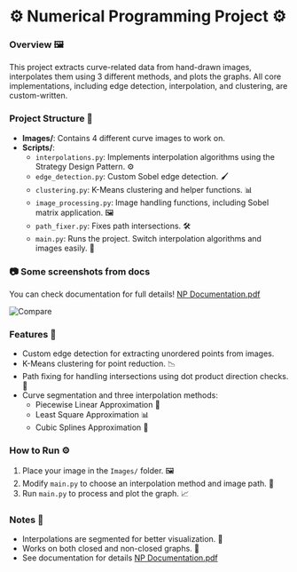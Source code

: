 # ⚙ Numerical Programming Project ⚙

### Overview 🖼️
This project extracts curve-related data from hand-drawn images, interpolates them using 3 different methods, and plots the graphs. All core implementations, including edge detection, interpolation, and clustering, are custom-written.


### Project Structure 📂
- **Images/**: Contains 4 different curve images to work on.
- **Scripts/**:
  - `interpolations.py`: Implements interpolation algorithms using the Strategy Design Pattern. ⚙️
  - `edge_detection.py`: Custom Sobel edge detection. 🖌️
  - `clustering.py`: K-Means clustering and helper functions. 📊
  - `image_processing.py`: Image handling functions, including Sobel matrix application. 🖼️
  - `path_fixer.py`: Fixes path intersections. 🛠️
  - `main.py`: Runs the project. Switch interpolation algorithms and images easily. 🚀

### 📷 Some screenshots from docs
You can check documentation for full details! [NP Documentation.pdf](https://github.com/user-attachments/files/17265729/CP1.Documentation.pdf)

![Compare](https://github.com/user-attachments/assets/ae81496a-fe6d-426b-a85c-59ee460b6dad)


### Features 🌟
- Custom edge detection for extracting unordered points from images.
- K-Means clustering for point reduction. 📉
- Path fixing for handling intersections using dot product direction checks. 🧩
- Curve segmentation and three interpolation methods:
  - Piecewise Linear Approximation 📏
  - Least Square Approximation 📊
  - Cubic Splines Approximation 🔗

### How to Run ⚙
1. Place your image in the `Images/` folder. 🖼️
2. Modify `main.py` to choose an interpolation method and image path. 🔧
3. Run `main.py` to process and plot the graph. 📈

### Notes 📝
- Interpolations are segmented for better visualization. 🎲
- Works on both closed and non-closed graphs. 🔄
- See documentation for details [NP Documentation.pdf](https://github.com/user-attachments/files/17265729/CP1.Documentation.pdf)

